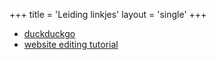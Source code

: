 +++
title = 'Leiding linkjes'
layout = 'single'
+++

- [duckduckgo](https://duckduckgo.com)
- [website editing tutorial](https://commonmark.org/help/)